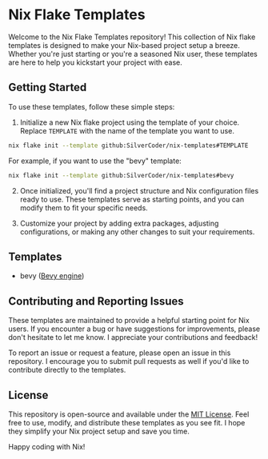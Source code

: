 # Nix Flake Templates

Welcome to the Nix Flake Templates repository! This collection of Nix flake templates is designed to make your Nix-based project setup a breeze. Whether you're just starting or you're a seasoned Nix user, these templates are here to help you kickstart your project with ease.

## Getting Started

To use these templates, follow these simple steps:

1. Initialize a new Nix flake project using the template of your choice. Replace `TEMPLATE` with the name of the template you want to use.

```bash
nix flake init --template github:SilverCoder/nix-templates#TEMPLATE
```

For example, if you want to use the "bevy" template:

```bash
nix flake init --template github:SilverCoder/nix-templates#bevy
```

2. Once initialized, you'll find a project structure and Nix configuration files ready to use. These templates serve as starting points, and you can modify them to fit your specific needs.

3. Customize your project by adding extra packages, adjusting configurations, or making any other changes to suit your requirements.

## Templates

- bevy ([Bevy engine](https://bevyengine.org/))

## Contributing and Reporting Issues

These templates are maintained to provide a helpful starting point for Nix users. If you encounter a bug or have suggestions for improvements, please don't hesitate to let me know. I appreciate your contributions and feedback!

To report an issue or request a feature, please open an issue in this repository. I encourage you to submit pull requests as well if you'd like to contribute directly to the templates.

## License

This repository is open-source and available under the [MIT License](LICENSE). Feel free to use, modify, and distribute these templates as you see fit. I hope they simplify your Nix project setup and save you time.

Happy coding with Nix!

